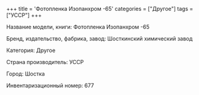 +++
title = 'Фотопленка Изопанхром -65'
categories = ["Другое"]
tags = ["УССР"]
+++

Название модели, книги: Фотопленка Изопанхром -65

Бренд, издательство, фабрика, завод: Шосткинский химический завод

Категория: Другое

Страна производитель: УССР

Город: Шостка

Инвентаризационный номер: 677

